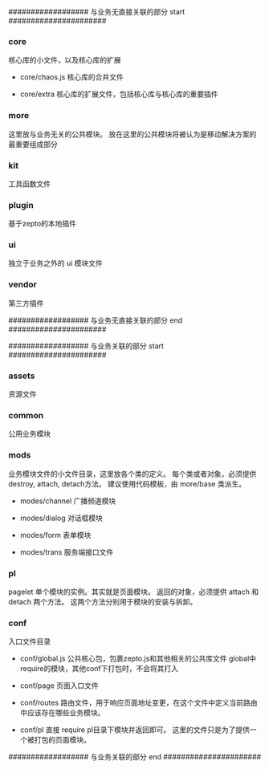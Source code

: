 ################## 与业务无直接关联的部分 start ######################

### core
核心库的小文件，以及核心库的扩展

 - core/chaos.js
 	核心库的合并文件

 - core/extra
 	核心库的扩展文件，包括核心库与核心库的重要插件

### more
这里放与业务无关的公共模块。
放在这里的公共模块将被认为是移动解决方案的最重要组成部分

### kit
工具函数文件

### plugin
基于zepto的本地插件

### ui
独立于业务之外的 ui 模块文件

### vendor
第三方插件

################## 与业务无直接关联的部分 end ######################

################## 与业务关联的部分 start ######################

### assets
资源文件

### common
公用业务模块

### mods
业务模块文件的小文件目录，这里放各个类的定义。
每个类或者对象，必须提供destroy, attach, detach方法。
建议使用代码模板，由 more/base 类派生。

 - modes/channel
 	广播频道模块

 - modes/dialog
 	对话框模块

 - modes/form
 	表单模块

 - modes/trans
 	服务端接口文件

### pl
pagelet 单个模块的实例。其实就是页面模块。
返回的对象，必须提供 attach 和 detach 两个方法。
这两个方法分别用于模块的安装与拆卸。

### conf
入口文件目录

 - conf/global.js
 	公共核心包，包裹zepto.js和其他相关的公共库文件
 	global中require的模块，其他conf下打包时，不会将其打入

 - conf/page
 	页面入口文件

 - conf/routes
 	路由文件，用于响应页面地址变更，在这个文件中定义当前路由中应该存在哪些业务模块。

 - conf/pl
	直接 require pl目录下模块并返回即可。
	这里的文件只是为了提供一个被打包的页面模块。

################## 与业务关联的部分 end ######################


